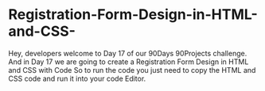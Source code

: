 # Registration-Form-Design-in-HTML-and-CSS-
Hey, developers welcome to Day 17 of our 90Days 90Projects challenge. And in Day 17 we are going to create a Registration Form Design in HTML and CSS with Code  So to run the code you just need to copy the HTML and CSS code and run it into your code Editor. 
